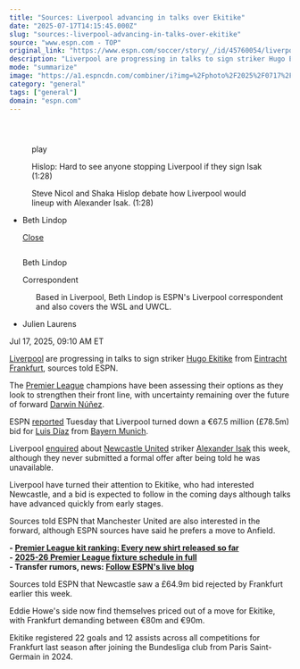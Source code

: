 ```yaml
---
title: "Sources: Liverpool advancing in talks over Ekitike"
date: "2025-07-17T14:15:45.000Z"
slug: "sources:-liverpool-advancing-in-talks-over-ekitike"
source: "www.espn.com - TOP"
original_link: "https://www.espn.com/soccer/story/_/id/45760054/liverpool-ekitike-talks-isak-not-available-sources"
description: "Liverpool are progressing in talks to sign striker Hugo Ekitike from Eintracht Frankfurt, sources told ESPN."
mode: "summarize"
image: "https://a1.espncdn.com/combiner/i?img=%2Fphoto%2F2025%2F0717%2Fr1520162_1296x729_16%2D9.jpg"
category: "general"
tags: ["general"]
domain: "espn.com"
---
```

<div id="readability-page-1" class="page"><section id="article-feed" data-behavior="author_overlay article_header_news_feed_item_meta article_legal_footer"><article data-id="45760054" data-behavior="story_scroll story_progress" data-src="/soccer/story/_/id/45760054/liverpool-ekitike-talks-isak-not-available-sources"><div><header></header><figure data-video="watch,640,360,45757341" data-cerebro-id="68781db896581d0c53a55e60" data-title="Hislop: Hard to see anyone stopping Liverpool if they sign Isak" data-source="espn"><div><picture><source srcset="https://a.espncdn.com/combiner/i?img=%2Fmedia%2Fmotion%2F2025%2F0716%2Fdm_250716_COM_SOC_Analysis_Hislop_Hard_to_see_anyone_stopping_Liverpool_if_they_sign_Isak_20250716_GLOBAL%2Fdm_250716_COM_SOC_Analysis_Hislop_Hard_to_see_anyone_stopping_Liverpool_if_they_sign_Isak_20250716_GLOBAL.jpg&amp;w=943&amp;h=530&amp;cquality=80&amp;format=jpg" media="(min-width: 376px)"><source srcset="https://a.espncdn.com/combiner/i?img=%2Fmedia%2Fmotion%2F2025%2F0716%2Fdm_250716_COM_SOC_Analysis_Hislop_Hard_to_see_anyone_stopping_Liverpool_if_they_sign_Isak_20250716_GLOBAL%2Fdm_250716_COM_SOC_Analysis_Hislop_Hard_to_see_anyone_stopping_Liverpool_if_they_sign_Isak_20250716_GLOBAL.jpg&amp;w=375&amp;cquality=80, https://a.espncdn.com/combiner/i?img=%2Fmedia%2Fmotion%2F2025%2F0716%2Fdm_250716_COM_SOC_Analysis_Hislop_Hard_to_see_anyone_stopping_Liverpool_if_they_sign_Isak_20250716_GLOBAL%2Fdm_250716_COM_SOC_Analysis_Hislop_Hard_to_see_anyone_stopping_Liverpool_if_they_sign_Isak_20250716_GLOBAL.jpg&amp;w=750&amp;cquality=40&amp;format=jpg 2x" media="(max-width: 375px)"></picture><p><span data-id="45757341">play</span></p></div><figcaption><div><p><span>Hislop: Hard to see anyone stopping Liverpool if they sign Isak (1:28)</span></p><p>Steve Nicol and Shaka Hislop debate how Liverpool would lineup with Alexander Isak. (1:28)</p></div></figcaption></figure><div><div><ul><li><p>Beth Lindop</p><div><p><a href="#">Close</a></p><div><p><img alt="" src="https://a.espncdn.com/combiner/i?img=/i/columnists/full/lindop_beth.png&amp;h=80&amp;w=80&amp;scale=crop"></p><p>Beth Lindop</p><p><span>Correspondent</span></p></div><ul>Based in Liverpool, Beth Lindop is ESPN's Liverpool correspondent and also covers the WSL and UWCL.</ul></div></li><li><p>Julien Laurens</p></li></ul><p><span>Jul 17, 2025, 09:10 AM ET</span></p></div><p><a data-clubhouse-guid="a47fbcec-c948-cf4c-9e41-3dfa37588c9c" href="https://www.espn.com/soccer/team?id=364">Liverpool</a> are progressing in talks to sign striker <a data-player-guid="266fab4f-4b99-384e-8dd4-833b3d1d1367" href="http://espn.com/soccer/player/_/id/304901/hugo-ekitike">Hugo Ekitike</a> from <a data-clubhouse-guid="01baf2d6-fa74-448f-8989-6620e402468c" href="https://www.espn.com/soccer/team?id=125">Eintracht Frankfurt</a>, sources told ESPN.</p><p>The <a data-league-guid="6949f3af-300c-35f1-beab-b95669eedd38" href="https://www.espn.com/soccer/league/_/name/ENG.1">Premier League</a> champions have been assessing their options as they look to strengthen their front line, with uncertainty remaining over the future of forward <a data-player-guid="c56f203e-3b2f-5384-116c-c5fb3781e120" href="http://espn.com/soccer/player/_/id/271788/darwin-nunez">Darwin Núñez</a>.</p><p>ESPN <a href="https://www.espn.com/football/story/_/id/45745025/liverpool-reject-586m-bayern-munich-bid-luis-diaz-source" target="_blank">reported</a> Tuesday that Liverpool turned down a €67.5 million (£78.5m) bid for <a data-player-guid="9959537e-af42-929e-a829-cc149924d7f4" href="http://espn.com/soccer/player/_/id/286319/luis-diaz">Luis Díaz</a> from <a data-clubhouse-guid="25b5e432-d3d2-939f-f73b-6e531a6fbd91" href="https://www.espn.com/soccer/team?id=132">Bayern Munich</a>.</p><p>Liverpool <a href="https://www.espn.com/football/story/_/id/45745860/sources-liverpool-register-interest-newcastles-alexander-isak" target="_blank">enquired</a> about <a data-clubhouse-guid="ec6b4352-98d3-424d-6214-778d79b47a01" href="https://www.espn.com/soccer/team?id=361">Newcastle United</a> striker <a data-player-guid="d29363ad-0204-25cf-7611-8aff328308b1" href="http://espn.com/soccer/player/_/id/235662/alexander-isak">Alexander Isak</a> this week, although they never submitted a formal offer after being told he was unavailable.</p><p>Liverpool have turned their attention to Ekitike, who had interested Newcastle, and a bid is expected to follow in the coming days although talks have advanced quickly from early stages.</p><p>Sources told ESPN that Manchester United are also interested in the forward, although ESPN sources have said he prefers a move to Anfield.</p><p><strong>- <a href="https://www.espn.com/football/story/_/id/45588250/premier-league-2025-26-kits-ranking-every-jersey-released" target="_blank">Premier League kit ranking: Every new shirt released so far</a><br>
- <a href="https://www.espn.com/football/story/_/id/45522470/premier-league-fixtures-schedule-2025-26-full" target="_blank">2025-26 Premier League fixture schedule in full</a><br>
- Transfer rumors, news: <a href="https://www.espn.com/football/story/_/id/45750673/transfer-rumors-news-liverpool-rival-arsenal-rodrygo" target="_blank">Follow ESPN's live blog</a></strong></p><p>Sources told ESPN that Newcastle saw a £64.9m bid rejected by Frankfurt earlier this week.</p><p>Eddie Howe's side now find themselves priced out of a move for Ekitike, with Frankfurt demanding between €80m and €90m.</p><p>Ekitike registered 22 goals and 12 assists across all competitions for Frankfurt last season after joining the Bundesliga club from Paris Saint-Germain in 2024.</p>
</div></div></article></section></div>